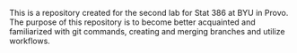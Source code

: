 This is a repository created for the second lab for Stat 386 at BYU in Provo. The purpose of this repository is to become better acquainted and familiarized with git commands, creating and merging branches and utilize workflows.